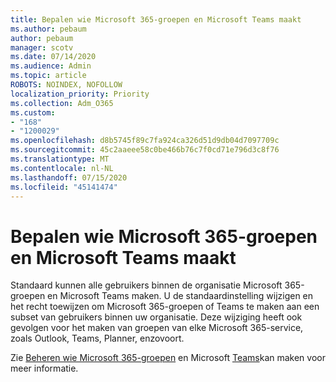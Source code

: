 ```yaml
---
title: Bepalen wie Microsoft 365-groepen en Microsoft Teams maakt
ms.author: pebaum
author: pebaum
manager: scotv
ms.date: 07/14/2020
ms.audience: Admin
ms.topic: article
ROBOTS: NOINDEX, NOFOLLOW
localization_priority: Priority
ms.collection: Adm_O365
ms.custom:
- "168"
- "1200029"
ms.openlocfilehash: d8b5745f89c7fa924ca326d51d9db04d7097709c
ms.sourcegitcommit: 45c2aaeee58c0be466b76c7f0cd71e796d3c8f76
ms.translationtype: MT
ms.contentlocale: nl-NL
ms.lasthandoff: 07/15/2020
ms.locfileid: "45141474"
---
```

# <a name="control-who-creates-microsoft-365-groups-and-microsoft-teams"></a>Bepalen wie Microsoft 365-groepen en Microsoft Teams maakt

Standaard kunnen alle gebruikers binnen de organisatie Microsoft 365-groepen en Microsoft Teams maken. U de standaardinstelling wijzigen en het recht toewijzen om Microsoft 365-groepen of Teams te maken aan een subset van gebruikers binnen uw organisatie. Deze wijziging heeft ook gevolgen voor het maken van groepen van elke Microsoft 365-service, zoals Outlook, Teams, Planner, enzovoort.

Zie [Beheren wie Microsoft 365-groepen](https://support.office.com/article/Manage-who-can-create-Office-365-Groups-4c46c8cb-17d0-44b5-9776-005fced8e618) en Microsoft [Teams](https://aka.ms/rtsf)kan maken voor meer informatie.